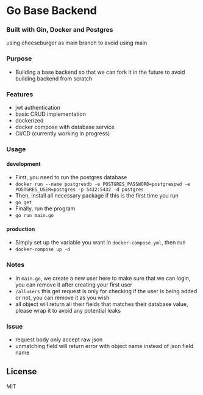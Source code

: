 # Go Base Backend
### Built with Gin, Docker and Postgres

using cheeseburger as main branch to avoid using main

### Purpose
- Building a base backend so that we can fork it in the future to avoid building backend from scratch

### Features
- jwt authentication
- basic CRUD implementation
- dockerized
- docker compose with database service
- CI/CD (currently working in progress)

### Usage
#### development
- First, you need to run the postgres database
- `docker run --name postgresdb -e POSTGRES_PASSWORD=postgrespwd -e POSTGRES_USER=postgres -p 5432:5432 -d postgres`
- Then, install all necessary package if this is the first time you run
- `go get`
- Finally, run the program
- `go run main.go`

#### production
- Simply set up the variable you want in `docker-compose.yml`, then run
- `docker-compose up -d`

### Notes
- In `main.go`, we create a new user here to make sure that we can login, you can remove it after creating your first user
- `/allusers` this get request is only for checking if the user is being added or not, you can remove it as you wish
- all object will return all their fields that matches their database value, please wrap it to avoid any potential leaks

### Issue
- request body only accept raw json
- unmatching field will return error with object name instead of json field name


License
----
MIT
